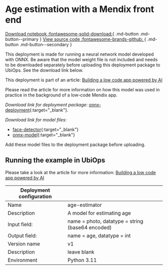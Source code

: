 # Age estimation with a Mendix front end

[Download notebook :fontawesome-solid-download:](https://download-github.ubiops.com/#!/home?url=https://github.com/UbiOps/tutorials/tree/master/mendix-age-estimation/deployment_package){ .md-button .md-button--primary } [View source code :fontawesome-brands-github: ](https://github.com/UbiOps/tutorials/blob/master/mendix-age-estimation/deployment_package){ .md-button .md-button--secondary }

This deployment is made for running a neural network model developed with ONNX. Be aware that the model weight file is 
not included and needs to be downloaded separately before uploading this deployment package to UbiOps. See the download link below.

This deployment is part of an article: 
[Building a low code app powered by AI](https://ubiops.com/building-a-low-code-app-powered-by-ai/)

Please read the article for more information on how this model was used in practice in the background of a low-code Mendix app.

_Download link for deployment package_: [onnx-deployment](https://download-github.ubiops.com/#!/home?url=https://github.com/UbiOps/tutorials/tree/master/mendix-age-estimation/deployment_package){:target="_blank"}.

_Download link for model files_: 

- [face-detector](https://storage.googleapis.com/ubiops/data/Integration%20with%20other%20tools/mendix-age-estimation/mendix-model-files/version-RFB-320.onnx){:target="_blank"}
- [onnx-model](https://storage.googleapis.com/ubiops/data/Integration%20with%20other%20tools/mendix-age-estimation/mendix-model-files/vgg_ilsvrc_16_age_imdb_wiki.onnx){:target="_blank"}

Add these model files to the deployment package before uploading.

## Running the example in UbiOps

Please take a look at the article for more information:
[Building a low code app powered by AI](https://ubiops.com/building-a-low-code-app-powered-by-ai/)

| Deployment configuration | |
|--------------------|--------------|
| Name | age-estimator|
| Description | A model for estimating age|
| Input field: | name = photo, datatype = string (base64 encoded) |
| Output field: | name = age, datatype = int |
| Version name | v1 |
| Description | leave blank |
| Environment | Python 3.11 |
